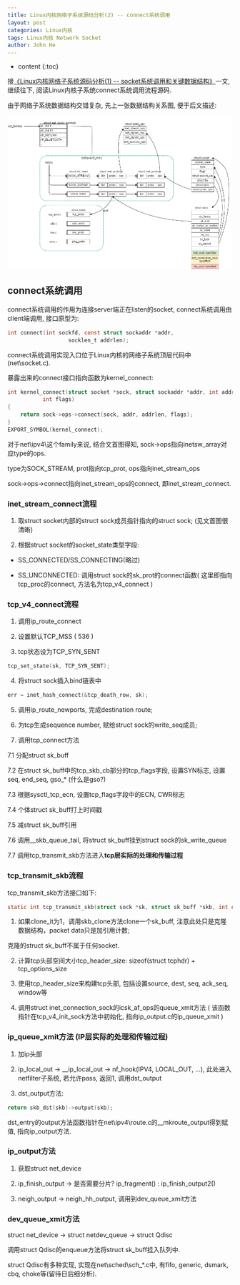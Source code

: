 ```yaml
---
title: Linux内核网络子系统源码分析(2) -- connect系统调用
layout: post
categories: Linux内核
tags: Linux内核 Network Socket
author: John He
---
```


* content
{:toc}

接[《Linux内核网络子系统源码分析(1) -- socket系统调用和关键数据结构》]("http://johnhx.github.io/2017/05/01/Socket-flow/")一文, 继续往下, 阅读Linux内核子系统connect系统调用流程源码.

由于网络子系统数据结构交错复杂, 先上一张数据结构关系图, 便于后文描述:

![Image of struct socket initialization](https://raw.githubusercontent.com/johnhx/johnhx.github.io/master/img/socket_struct_init.png)

## connect系统调用
connect系统调用的作用为连接server端正在listen的socket, connect系统调用由client端调用, 接口原型为:
```c
int connect(int sockfd, const struct sockaddr *addr,
                   socklen_t addrlen);
```

connect系统调用实现入口位于Linux内核的网络子系统顶层代码中(net\socket.c).

暴露出来的connect接口指向函数为kernel_connect:
```c
int kernel_connect(struct socket *sock, struct sockaddr *addr, int addrlen,
           int flags)
{
    return sock->ops->connect(sock, addr, addrlen, flags);
}
EXPORT_SYMBOL(kernel_connect);
```

对于net\ipv4\这个family来说, 结合文首图得知, sock->ops指向inetsw_array对应type的ops.

type为SOCK_STREAM, prot指向tcp_prot, ops指向inet_stream_ops

sock->ops->connect指向inet_stream_ops的connect, 即inet_stream_connect.

### inet_stream_connect流程

1. 取struct socket内部的struct sock成员指针指向的struct sock; (见文首图很清晰)

2. 根据struct socket的socket_state类型字段:

- SS_CONNECTED/SS_CONNECTING(略过)

- SS_UNCONNECTED: 调用struct sock的sk_prot的connect函数( 这里即指向tcp_proc的connect, 方法名为tcp_v4_connect )

### tcp_v4_connect流程

1. 调用ip_route_connect

2. 设置默认TCP_MSS  ( 536 )

3. tcp状态设为TCP_SYN_SENT
```c
tcp_set_state(sk, TCP_SYN_SENT);
```

4. 将struct sock插入bind链表中
```c
err = inet_hash_connect(&tcp_death_row, sk);
```

5. 调用ip_route_newports, 完成destination route;

6. 为tcp生成sequence number, 赋给struct sock的write_seq成员;

7. 调用tcp_connect方法

7.1 分配struct sk_buff

7.2 在struct sk_buff中的tcp_skb_cb部分的tcp_flags字段, 设置SYN标志, 设置seq, end_seq, gso_* (什么是gso?)

7.3 根据sysctl_tcp_ecn, 设置tcp_flags字段中的ECN, CWR标志

7.4 个体struct sk_buff打上时间戳

7.5 减struct sk_buff引用

7.6 调用__skb_queue_tail, 将struct sk_buff挂到struct sock的sk_write_queue

7.7 调用tcp_transmit_skb方法进入**tcp层实际的处理和传输过程**

### tcp_transmit_skb流程

tcp_transmit_skb方法接口如下:

```c
static int tcp_transmit_skb(struct sock *sk, struct sk_buff *skb, int clone_it, gfp_t gfp_mask)
```

1. 如果clone_it为1，调用skb_clone方法clone一个sk_buff, 注意此处只是克隆数据结构，packet data只是加引用计数;

克隆的struct sk_buff不属于任何socket.

2. 计算tcp头部空间大小tcp_header_size: sizeof(struct tcphdr) + tcp_options_size

3. 使用tcp_header_size来构建tcp头部, 包括设置source, dest, seq, ack_seq, window等

4. 调用struct inet_connection_sock的icsk_af_ops的queue_xmit方法 ( 该函数指针在tcp_v4_init_sock方法中初始化, 指向ip_output.c的ip_queue_xmit )

### ip_queue_xmit方法 (IP层实际的处理和传输过程)

1. 加ip头部

2. ip_local_out -> __ip_local_out -> nf_hook(IPV4, LOCAL_OUT, ...), 此处进入netfilter子系统, 若允许pass, 返回1, 调用dst_output

3. dst_output方法:
```c
return skb_dst(skb)->output(skb);
```

dst_entry的output方法函数指针在net\ipv4\route.c的__mkroute_output得到赋值, 指向ip_output方法.

### ip_output方法

1. 获取struct net_device

2. ip_finish_output -> 是否需要分片? ip_fragment() : ip_finish_output2()

3. neigh_output -> neigh_hh_output, 调用到dev_queue_xmit方法

### dev_queue_xmit方法

struct net_device -> struct netdev_queue -> struct Qdisc

调用struct Qdisc的enqueue方法将struct sk_buff挂入队列中.

struct Qdisc有多种实现, 实现在net\sched\sch_*.c中, 有fifo, generic, dsmark, cbq, choke等(留待日后细分析).
